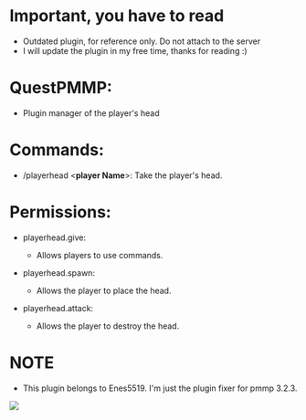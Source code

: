 # Important, you have to read
- Outdated plugin, for reference only. Do not attach to the server
- I will update the plugin in my free time, thanks for reading :)

# QuestPMMP:
+ Plugin manager of the player's head

# Commands:
+ /playerhead <**player Name**>: Take the player's head.

# Permissions:
+ playerhead.give:
   - Allows players to use commands.

+ playerhead.spawn:
   - Allows the player to place the head.

+ playerhead.attack: 
   - Allows the player to destroy the head.
 
# NOTE
+ This plugin belongs to Enes5519. I'm just the plugin fixer for pmmp 3.2.3.

<a align="center"><img src="https://media3.giphy.com/media/aNpbQki3SRQXe/source.gif"></a>
